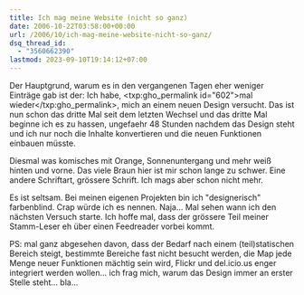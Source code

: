 ```yaml
---
title: Ich mag meine Website (nicht so ganz)
date: 2006-10-22T03:58:00+00:00
url: /2006/10/ich-mag-meine-website-nicht-so-ganz/
dsq_thread_id:
  - "3560662390"
lastmod: 2023-09-10T19:14:12+07:00
---
```

Der Hauptgrund, warum es in den vergangenen Tagen eher weniger Einträge gab ist der: Ich habe, <txp:gho_permalink id="602">mal wieder</txp:gho_permalink>, mich an einem neuen Design versucht. Das ist nun schon das dritte Mal seit dem letzten Wechsel und das dritte Mal beginne ich es zu hassen, ungefaehr 48 Stunden nachdem das Design steht und ich nur noch die Inhalte konvertieren und die neuen Funktionen einbauen müsste.

Diesmal was komisches mit Orange, Sonnenuntergang und mehr weiß hinten und vorne. Das viele Braun hier ist mir schon lange zu schwer. Eine andere Schriftart, grössere Schrift. Ich mags aber schon nicht mehr.

Es ist seltsam. Bei meinen eigenen Projekten bin ich "designerisch" farbenblind. Crap würde ich es nennen. Naja... Mal sehen wann ich den nächsten Versuch starte. Ich hoffe mal, dass der grössere Teil meiner Stamm-Leser eh über einen Feedreader vorbei kommt.

PS: mal ganz abgesehen davon, dass der Bedarf nach einem (teil)statischen Bereich steigt, bestimmte Bereiche fast nicht besucht werden, die Map jede Menge neuer Funktionen mächtig sein wird, Flickr und del.icio.us enger integriert werden wollen... ich frag mich, warum das Design immer an erster Stelle steht... bla...
